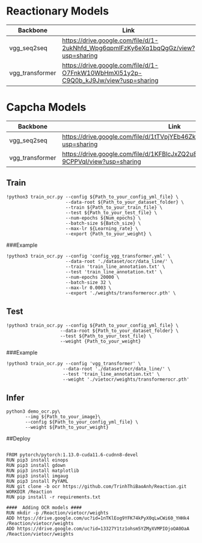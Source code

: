 # Reactionary Models


| Backbone| Link |
|--------------|-------|
| vgg_seq2seq | https://drive.google.com/file/d/1-2ukNhfd_Wpg6qpmlFzKy6eXq1bqQgGz/view?usp=sharing|
| vgg_transformer |  https://drive.google.com/file/d/1-O7FnkW10WbHmXl51y2p-C9Q0b_kJ9Jw/view?usp=sharing|

# Capcha Models


| Backbone| Link |
|--------------|-------|
| vgg_seq2seq | https://drive.google.com/file/d/1tTVpjYEb46ZkxrX_JztmSQbXEzKim4HO/view?usp=sharing|
| vgg_transformer |  https://drive.google.com/file/d/1KFBlcJxZQ2u8uULyPIFRo-Y9-9CPPVqI/view?usp=sharing|

## Train 

```
!python3 train_ocr.py --config ${Path_to_your_config_yml_file} \
                      --data-root ${Path_to_your_dataset_folder} \
                      --train ${Path_to_your_train_file} \
                      --test ${Path_to_your_test_file} \
                      --num-epochs ${Num_epochs} \
                      --batch-size ${Batch_size} \
                      --max-lr ${Learning_rate} \
                      --export {Path_to_your_weight} \
 ```
 
 ###Example

```
!python3 train_ocr.py --config 'config_vgg_transformer.yml' \
                      --data-root './dataset/ocr/data_line/' \
                      --train 'train_line_annotation.txt' \
                      --test 'train_line_annotation.txt' \
                      --num-epochs 20000 \
                      --batch-size 32 \
                      --max-lr 0.0003 \
                      --export './weights/transformerocr.pth' \
 ```
 ## Test
 
  ```
!python3 train_ocr.py --config ${Path_to_your_config_yml_file} \
                      --data-root ${Path_to_your_dataset_folder} \
                      --test ${Path_to_your_test_file} \
                      --weight {Path_to_your_weight}
 ```
 
 ###Example
 
 ```
!python3 train_ocr.py --config 'vgg_transformer' \
                      --data-root './dataset/ocr/data_line/' \
                      --test 'train_line_annotation.txt' \
                      --weight './vietocr/weights/transformerocr.pth'
 ```
 ## Infer
 
 ```
 python3 demo_ocr.py\
        --img ${Path_to_your_image}\
        --config ${Path_to_your_config_yml_file} \
        --weight ${Path_to_your_weight}
 ```

##Deploy

```

FROM pytorch/pytorch:1.13.0-cuda11.6-cudnn8-devel
RUN pip3 install einops
RUN pip3 install gdown
RUN pip3 install matplotlib
RUN pip3 install imgaug
RUN pip3 install PyYAML
RUN git clone -b ocr https://github.com/TrinhThiBaoAnh/Reaction.git
WORKDIR /Reaction
RUN pip install -r requirements.txt

####  Adding OCR models ####
RUN mkdir -p /Reaction/vietocr/weights
ADD https://drive.google.com/uc?id=1nTKlEog9YFK74kPyX0qLwCWi60_YHHk4 /Reaction/vietocr/weights
ADD https://drive.google.com/uc?id=13327Y1tz1ohsm5YZMyXVMPIOjoOA0OaA /Reaction/vietocr/weights
```
